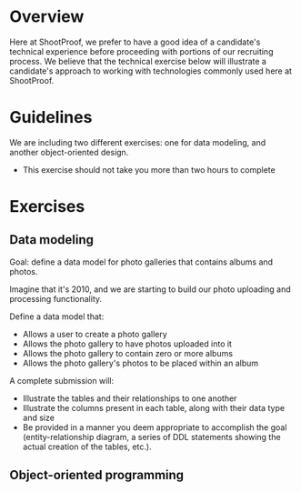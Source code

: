 # Overview

Here at ShootProof, we prefer to have a good idea of a candidate's technical
experience before proceeding with portions of our recruiting process.  We
believe that the technical exercise below will illustrate a candidate's
approach to working with technologies commonly used here at ShootProof.

# Guidelines

We are including two different exercises: one for data modeling, and another
object-oriented design.

* This exercise should not take you more than two hours to complete

# Exercises

## Data modeling

Goal: define a data model for photo galleries that contains albums and photos.

Imagine that it's 2010, and we are starting to build our photo uploading and
processing functionality.

Define a data model that:

* Allows a user to create a photo gallery
* Allows the photo gallery to have photos uploaded into it
* Allows the photo gallery to contain zero or more albums
* Allows the photo gallery's photos to be placed within an album

A complete submission will:

* Illustrate the tables and their relationships to one another
* Illustrate the columns present in each table, along with their data type and
  size
* Be provided in a manner you deem appropriate to accomplish the goal
  (entity-relationship diagram, a series of DDL statements showing the actual
  creation of the tables, etc.).

## Object-oriented programming
